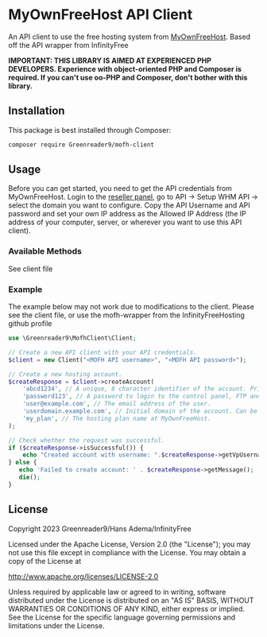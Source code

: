 # MyOwnFreeHost API Client

An API client to use the free hosting system from [MyOwnFreeHost](https://myownfreehost.net). Based off the API wrapper from InfinityFree

**IMPORTANT: THIS LIBRARY IS AIMED AT EXPERIENCED PHP DEVELOPERS. Experience with object-oriented PHP and Composer is required. If you can't use oo-PHP and Composer, don't bother with this library.**

## Installation

This package is best installed through Composer:

```bash
composer require Greenreader9/mofh-client
```

## Usage

Before you can get started, you need to get the API credentials from MyOwnFreeHost. Login to the [reseller panel](https://panel.myownfreehost.net), go to API -> Setup WHM API -> select the domain you want to configure. Copy the API Username and API password and set your own IP address as the Allowed IP Address (the IP address of your computer, server, or wherever you want to use this API client).

### Available Methods

See client file

### Example

The example below may not work due to modifications to the client. Please see the client file, or use the mofh-wrapper from the InfinityFreeHosting github profile

```php
use \Greenreader9\MofhClient\Client;

// Create a new API client with your API credentials.
$client = new Client("<MOFH API username>", "<MOFH API password>");

// Create a new hosting account.
$createResponse = $client->createAccount(
    'abcd1234', // A unique, 8 character identifier of the account. Primarily used as internal identifier.
    'password123', // A password to login to the control panel, FTP and databases.
    'user@example.com', // The email address of the user.
    'userdomain.example.com', // Initial domain of the account. Can be a subdomain or a custom domain.
    'my_plan', // The hosting plan name at MyOwnFreeHost.
);

// Check whether the request was successful.
if ($createResponse->isSuccessful()) {
    echo "Created account with username: ".$createResponse->getVpUsername();
} else {
   echo 'Failed to create account: ' . $createResponse->getMessage();
   die();
}
```

## License

Copyright 2023 Greenreader9/Hans Adema/InfinityFree

Licensed under the Apache License, Version 2.0 (the "License");
you may not use this file except in compliance with the License.
You may obtain a copy of the License at

   http://www.apache.org/licenses/LICENSE-2.0

Unless required by applicable law or agreed to in writing, software
distributed under the License is distributed on an "AS IS" BASIS,
WITHOUT WARRANTIES OR CONDITIONS OF ANY KIND, either express or implied.
See the License for the specific language governing permissions and
limitations under the License.
